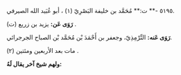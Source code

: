 ٥١٩٥ -** ت:** مُحَمَّد بن خليفة البَصْرِيّ (١) ، أبو عُبَيد الله الصيرفي.

**رَوَى عَن:** يزيد بن زريع (ت) .

**رَوَى عَنه:** التِّرْمِذِيّ، وجعفر بن أَحْمَدَ بْن مُحَمَّد بْن الصباح الجرجرائي.

مات بعد الأربعين ومئتين (٢) .

**ولهم شيخ آخر يقال لَهُ:**